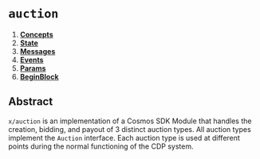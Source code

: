 # `auction`

<!-- TOC -->
1. **[Concepts](01_concepts.md)**
2. **[State](02_state.md)**
3. **[Messages](03_messages.md)**
4. **[Events](04_events.md)**
5. **[Params](05_params.md)**
6. **[BeginBlock](06_begin_block.md)**

## Abstract

`x/auction` is an implementation of a Cosmos SDK Module that handles the creation, bidding, and payout of 3 distinct auction types. All auction types implement the `Auction` interface. Each auction type is used at different points during the normal functioning of the CDP system.
